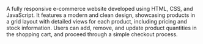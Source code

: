 A fully responsive e-commerce website developed using HTML, CSS, and JavaScript. It features a modern and clean design, showcasing products in a grid layout with detailed views for each product, including pricing and stock information. Users can add, remove, and update product quantities in the shopping cart, and proceed through a simple checkout process. 